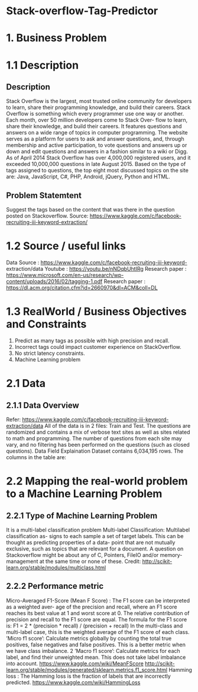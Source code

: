 # Stack-overflow-Tag-Predictor
# 1. Business Problem
# 1.1 Description
## Description
Stack Overflow is the largest, most trusted online community for developers to learn, share
their programming knowledge, and build their careers. Stack Overflow is something which every
programmer use one way or another. Each month, over 50 million developers come to Stack Over-
flow to learn, share their knowledge, and build their careers. It features questions and answers on
a wide range of topics in computer programming. The website serves as a platform for users to
ask and answer questions, and, through membership and active participation, to vote questions
and answers up or down and edit questions and answers in a fashion similar to a wiki or Digg.
As of April 2014 Stack Overflow has over 4,000,000 registered users, and it exceeded 10,000,000
questions in late August 2015. Based on the type of tags assigned to questions, the top eight most
discussed topics on the site are: Java, JavaScript, C#, PHP, Android, jQuery, Python and HTML.
## Problem Statemtent
Suggest the tags based on the content that was there in the question posted on Stackoverflow.
Source: https://www.kaggle.com/c/facebook-recruiting-iii-keyword-extraction/
# 1.2 Source / useful links
Data Source : https://www.kaggle.com/c/facebook-recruiting-iii-keyword-
extraction/data Youtube : https://youtu.be/nNDqbUhtIRg Research paper :
https://www.microsoft.com/en-us/research/wp-content/uploads/2016/02/tagging-1.pdf
Research paper : https://dl.acm.org/citation.cfm?id=2660970&dl=ACM&coll=DL
# 1.3 RealWorld / Business Objectives and Constraints
1. Predict as many tags as possible with high precision and recall.
2. Incorrect tags could impact customer experience on StackOverflow.
3. No strict latency constraints.
2. Machine Learning problem
# 2.1 Data
## 2.1.1 Data Overview
Refer: https://www.kaggle.com/c/facebook-recruiting-iii-keyword-extraction/data All of
the data is in 2 files: Train and Test.
The questions are randomized and contains a mix of verbose text sites as well as sites related
to math and programming. The number of questions from each site may vary, and no filtering has
been performed on the questions (such as closed questions).
Data Field Explaination
Dataset contains 6,034,195 rows. The columns in the table are:
# 2.2 Mapping the real-world problem to a Machine Learning Problem
## 2.2.1 Type of Machine Learning Problem
It is a multi-label classification problem Multi-label Classification: Multilabel classification as-
signs to each sample a set of target labels. This can be thought as predicting properties of a data-
point that are not mutually exclusive, such as topics that are relevant for a document. A question
on Stackoverflow might be about any of C, Pointers, FileIO and/or memory-management at the
same time or none of these. Credit: http://scikit-learn.org/stable/modules/multiclass.html
## 2.2.2 Performance metric
Micro-Averaged F1-Score (Mean F Score) : The F1 score can be interpreted as a weighted aver-
age of the precision and recall, where an F1 score reaches its best value at 1 and worst score at 0.
The relative contribution of precision and recall to the F1 score are equal. The formula for the F1
score is:
F1 = 2 * (precision * recall) / (precision + recall)
In the multi-class and multi-label case, this is the weighted average of the F1 score of each
class.
’Micro f1 score’: Calculate metrics globally by counting the total true positives, false negatives
and false positives. This is a better metric when we have class imbalance.
2
’Macro f1 score’: Calculate metrics for each label, and find their unweighted mean. This does
not take label imbalance into account.
https://www.kaggle.com/wiki/MeanFScore http://scikit-learn.org/stable/modules/generated/sklearn.metrics.f1_score.html
Hamming loss : The Hamming loss is the fraction of labels that are incorrectly predicted.
https://www.kaggle.com/wiki/HammingLoss
